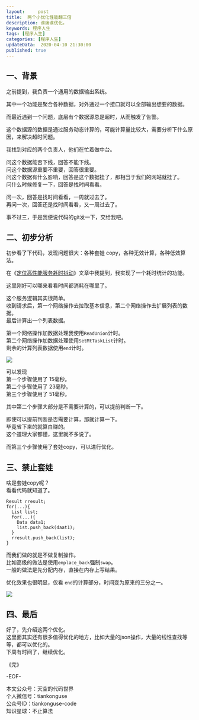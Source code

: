 ```yaml
---   
layout:     post  
title:  两个小优化性能翻三倍  
description: 谁痛谁优化。  
keywords: 程序人生  
tags: [程序人生]    
categories: [程序人生]  
updateData:  2020-04-10 21:30:00  
published: true  
---  
```



## 一、背景  


之前提到，我负责一个通用的数据输出系统。  


其中一个功能是聚合各种数据，对外通过一个接口就可以全部输出想要的数据。  


而最近遇到一个问题，底层有个数据源总是超时，从而触发了告警。  


这个数据源的数据是通过服务动态计算的，可能计算量比较大，需要分析下什么原因，来解决超时问题。  


我找到对应的两个负责人，他们在忙着做中台。  


问这个数据能否下线，回答不能下线。  
问这个数据源重要不重要，回答很重要。  
问这个数据有什么影响，回答是这个数据挂了，那相当于我们的网站就挂了。  
问什么时候修复一下，回答是找时间看看。  


问一次，回答是找时间看看，一周就过去了。  
再问一次，回答还是找时间看看，又一周过去了。  


事不过三，于是我便说代码的git发一下，交给我吧。  


## 二、初步分析  


初步看了下代码，发现问题很大：各种套娃 copy，各种无效计算，各种低效算法。  


在《[定位高性能服务耗时抖动](https://mp.weixin.qq.com/s/4AEYg7689BIjyVfJlHkgfA)》文章中我提到，我实现了一个耗时统计的功能。  


这里刚好可以哪来看看时间都消耗在哪里了。  


这个服务逻辑其实很简单。  
收到请求后，第一个网络操作去拉取基本信息，第二个网络操作去扩展列表的数据。  
最后计算出一个列表数据。  


第一个网络操作加数据处理我使用`ReadUnion`计时。  
第二个网络操作加数据处理使用`SetMtTaskList`计时。  
剩余的计算列表数据使用`end`计时。  


![](https://res2020.tiankonguse.com/images/2020/04/10/001.png)  


可以发现  
第一个步骤使用了 15毫秒。  
第二个步骤使用了 23毫秒。  
第三个步骤使用了 51毫秒。  


其中第二个步骤大部分是不需要计算的，可以提前判断一下。  


即使可以提前判断是否需要计算，那就计算一下。  
毕竟省下来的就算白赚的。  
这个道理大家都懂，这里就不多说了。  



而第三个步骤使用了套娃copy，可以进行优化。  


## 三、禁止套娃  


啥是套娃copy呢？  
看看代码就知道了。  



```
Result rresult;
for(...){
  List list;
  for(...){
    Data data1;
    list.push_back(daat1);
  }
  rresult.push_back(list);
}
```


而我们做的就是不做复制操作。  
比如高级的做法是使用`emplace_back`强制`swap`。  
一般的做法是先分配内存，直接在内存上写结果。  


优化效果也很明显，仅看 `end`的计算部分，时间变为原来的三分之一。  


![](https://res2020.tiankonguse.com/images/2020/04/10/002.png)  


## 四、最后  


好了，先介绍这两个优化。  
这里面其实还有很多值得优化的地方，比如大量的json操作，大量的线性查找等等，都可以优化的。  
下周有时间了，继续优化。  





《完》


-EOF-  



本文公众号：天空的代码世界  
个人微信号：tiankonguse  
公众号ID：tiankonguse-code  
知识星球：不止算法  

